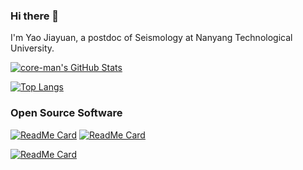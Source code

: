 ### Hi there 👋

I'm Yao Jiayuan, a postdoc of Seismology at Nanyang Technological University.

[![core-man's GitHub Stats](https://github-readme-stats.vercel.app/api?username=core-man&show_icons=true&theme=algolia&hide_border=true)](https://github.com/anuraghazra/github-readme-stats)

[![Top Langs](https://github-readme-stats.vercel.app/api/top-langs/?username=core-man&layout=compact&&show_icons=true&theme=algolia&hide_border=true)](https://github.com/anuraghazra/github-readme-stats#top-languages-card)

### Open Source Software

[![ReadMe Card](https://github-readme-stats.vercel.app/api/pin/?username=core-man&repo=SeisCC&show_icons=true&theme=algolia&hide_border=true&show_owner=true)](https://github.com/core-man/SeisCC)    [![ReadMe Card](https://github-readme-stats.vercel.app/api/pin/?username=core-man&repo=repeating-earthquake&show_icons=true&theme=algolia&hide_border=true&show_owner=true)](https://github.com/core-man/repeating-earthquake)

[![ReadMe Card](https://github-readme-stats.vercel.app/api/pin/?username=GenericMappingTools&repo=pygmt&show_icons=true&theme=algolia&hide_border=true&show_owner=true)](https://github.com/GenericMappingTools/pygmt)
